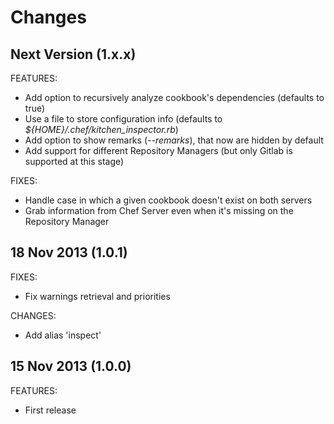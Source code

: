 Changes
==
Next Version (1.x.x)
--

FEATURES:

* Add option to recursively analyze cookbook's dependencies (defaults to true)
* Use a file to store configuration info (defaults to *${HOME}/.chef/kitchen_inspector.rb*)
* Add option to show remarks (*--remarks*), that now are hidden by default
* Add support for different Repository Managers (but only Gitlab is supported at this stage)

FIXES:

* Handle case in which a given cookbook doesn't exist on both servers
* Grab information from Chef Server even when it's missing on the Repository Manager

18 Nov 2013 (1.0.1)
--

FIXES:

* Fix warnings retrieval and priorities

CHANGES:

* Add alias 'inspect'

15 Nov 2013 (1.0.0)
--

FEATURES:

* First release